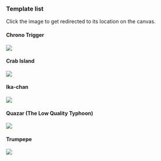 ### Template list
Click the image to get redirected to its location on the canvas.

#### Chrono Trigger
[![](https://github.com/LowQuality/Minimap/blob/master/images/ChronoTrigger.png)](http://pixelcanvas.io/@2949,866)

#### Crab Island
[![](https://github.com/LowQuality/Minimap/blob/master/images/CrabIsland.png)](http://pixelcanvas.io/@721,49)

#### Ika-chan
[![](https://github.com/LowQuality/Minimap/blob/master/images/Ika-chan.png)](http://pixelcanvas.io/@5784,2500)

#### Quazar (The Low Quality Typhoon)
[![](https://github.com/LowQuality/Minimap/blob/master/images/Quazar.png)](http://pixelcanvas.io/@0091,5603)

#### Trumpepe
[![](https://github.com/LowQuality/Minimap/blob/master/images/Trumpepe.png)](http://pixelcanvas.io/@-2749,2923)
